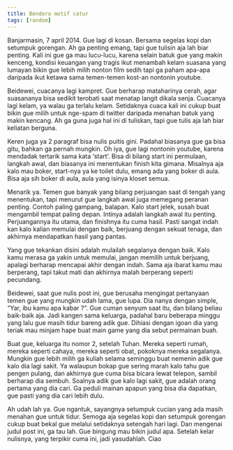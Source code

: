```yaml
---
title: Bendera motif catur
tags: [random]
---
```

Banjarmasin, 7 april 2014. Gue lagi di kosan. Bersama segelas kopi dan setumpuk gorengan. Ah ga penting emang, tapi gue tulisin aja lah biar penting. Kali ini gue ga mau lucu-lucu, karena selain batuk gue yang makin kenceng, kondisi keuangan yang tragis ikut menambah kelam suasana yang lumayan bikin gue lebih milih nonton film sedih tapi ga paham apa-apa daripada ikut ketawa sama temen-temen kost-an nontonin youtube.

<!--more-->

Beidewei, cuacanya lagi kampret. Gue berharap mataharinya cerah, agar suasananya bisa sedikit terobati saat menatap langit dikala senja. Cuacanya lagi kelam, ya walau ga terlalu kelam. Setidaknya cuaca kali ini cukup buat bikin gue milih untuk nge-spam di twitter daripada menahan batuk yang makin kencang. Ah ga guna juga hal ini di tuliskan, tapi gue tulis aja lah biar keliatan berguna.

Keren juga ya 2 paragraf bisa nulis puitis gini. Padahal biasanya gue ga bisa gitu, bahkan ga pernah mungkin. Oh iya, gue lagi nontonin youtube, karena mendadak tertarik sama kata ‘start’. Bisa di bilang start ini permulaan, langkah awal, dan biasanya ini menentukan finish kita gimana. Misalnya aja kalo mau boker, start-nya ya ke toilet dulu, emang ada yang boker di aula. Bisa aja sih boker di aula, aula yang isinya kloset semua.

Menarik ya. Temen gue banyak yang bilang perjuangan saat di tengah yang menentukan, tapi menurut gue langkah awal juga memegang peranan penting. Contoh paling gampang, balapan. Kalo start jelek, susah buat mengambil tempat paling depan. Intinya adalah langkah awal itu penting. Perjuangannya itu utama, dan finishnya itu cuma hasil. Pasti sangat indah kan kalo kalian memulai dengan baik, berjuang dengan sekuat tenaga, dan akhirnya mendapatkan hasil yang pantas.

Yang gue tekankan disini adalah mulailah segalanya dengan baik. Kalo kamu merasa ga yakin untuk memulai, jangan memilih untuk berjuang, apalagi berharap mencapai akhir dengan indah. Sama aja ibarat kamu mau berperang, tapi takut mati dan akhirnya malah berperang seperti pecundang.

Beidewei, saat gue nulis post ini, gue berusaha mengingat pertanyaan temen gue yang mungkin udah lama, gue lupa. Dia nanya dengan simple, “Yar, ibu kamu apa kabar ?”. Gue cuman senyum saat itu, dan bilang beliau baik-baik aja. Jadi kangen sama keluarga, padahal baru beberapa minggu yang lalu gue masih tidur bareng adik gue. Dihiasi dengan igoan dia yang teriak mau minjam hape buat main game yang dia sebut permainan buah.

Buat gue, keluarga itu nomor 2, setelah Tuhan. Mereka seperti rumah, mereka seperti cahaya, mereka seperti obat, pokoknya mereka segalanya. Mungkin gue lebih milih ga kuliah selama seminggu buat nemenin adik gue kalo dia lagi sakit. Ya walaupun bokap gue sering marah kalo tahu gue pengen pulang, dan akhirnya gue cuma bisa bicara lewat telepon, sambil berharap dia sembuh. Soalnya adik gue kalo lagi sakit, gue adalah orang pertama yang dia cari. Ga peduli mainan apapun yang bisa dia dapatkan, gue pasti yang dia cari lebih dulu.

Ah udah lah ya. Gue ngantuk, sayangnya setumpuk cucian yang ada masih menahan gue untuk tidur. Semoga aja segelas kopi dan setumpuk gorengan cukup buat bekal gue melalui setidaknya setengah hari lagi. Dan mengenai judul post ini, ga tau lah. Gue bingung mau bikin judul apa. Setelah kelar nulisnya, yang terpikir cuma ini, jadi yasudahlah. Ciao
